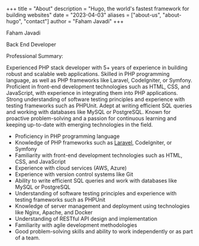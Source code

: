 +++
title = "About"
description = "Hugo, the world's fastest framework for building websites"
date = "2023-04-03"
aliases = ["about-us", "about-hugo", "contact"]
author = "Faham Javadi"
+++

Faham Javadi

Back End Developer

Professional Summary:

Experienced PHP stack developer with 5+ years of experience in building robust and scalable web applications. Skilled in PHP programming language, as well as PHP frameworks like Laravel, CodeIgniter, or Symfony. Proficient in front-end development technologies such as HTML, CSS, and JavaScript, with experience in integrating them into PHP applications. Strong understanding of software testing principles and experience with testing frameworks such as PHPUnit. Adept at writing efficient SQL queries and working with databases like MySQL or PostgreSQL. Known for proactive problem-solving and a passion for continuous learning and keeping up-to-date with emerging technologies in the field.

* Proficiency in PHP programming language
* Knowledge of PHP frameworks such as [Laravel](https://laravel.com/), CodeIgniter, or Symfony
* Familiarity with front-end development technologies such as HTML, CSS, and JavaScript
* Experience with cloud services (AWS, Azure)
* Experience with version control systems like Git
* Ability to write efficient SQL queries and work with databases like MySQL or PostgreSQL
* Understanding of software testing principles and experience with testing frameworks such as PHPUnit
* Knowledge of server management and deployment using technologies like Nginx, Apache, and Docker
* Understanding of RESTful API design and implementation
* Familiarity with agile development methodologies
* Good problem-solving skills and ability to work independently or as part of a team.

